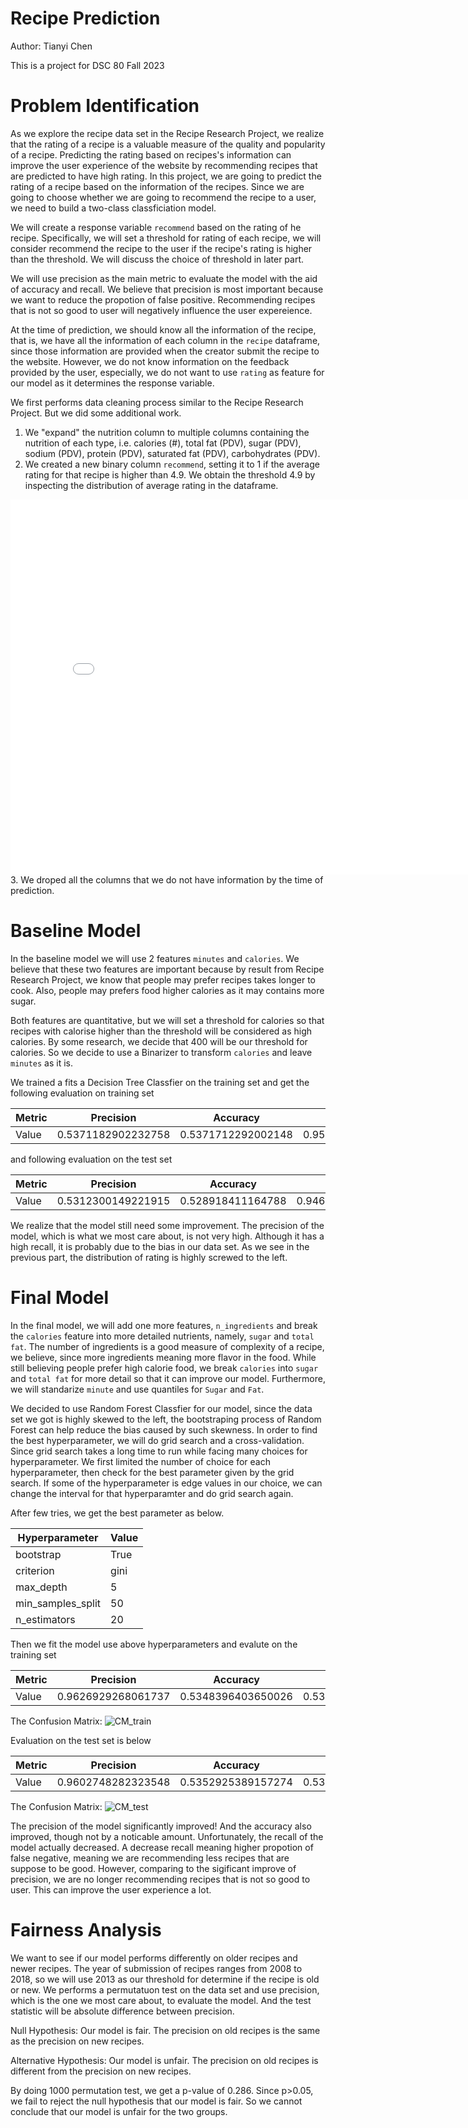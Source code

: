 # Recipe Prediction
Author: Tianyi Chen

This is a project for DSC 80 Fall 2023

# Problem Identification

As we explore the recipe data set in the Recipe Research Project, we realize that the rating of a recipe is a valuable measure of the quality and popularity of a recipe. Predicting the rating based on recipes's information can improve the user experience of the website by recommending recipes that are predicted to have high rating. In this project, we are going to predict the rating of a recipe based on the information of the recipes. Since we are going to choose whether we are going to recommend the recipe to a user, we need to build a two-class classficiation model.

We will create a response variable `recommend` based on the rating of he recipe. Specifically, we will set a threshold for rating of each recipe, we will consider recommend the recipe to the user if the recipe's rating is higher than the threshold. We will discuss the choice of threshold in later part.

We will use precision as the main metric to evaluate the model with the aid of accuracy and recall. We believe that precision is most important because we want to reduce the propotion of false positive. Recommending recipes that is not so good to user will negatively influence the user expereience. 

At the time of prediction, we should know all the information of the recipe, that is, we have all the information of each column in the `recipe` dataframe, since those information are provided when the creator submit the recipe to the website. However, we do not know information on the feedback provided by the user, especially, we do not want to use `rating` as feature for our model as it determines the response variable.

We first performs data cleaning process similar to the Recipe Research Project. But we did some additional work.

1. We "expand" the nutrition column to multiple columns containing the nutrition of each type, i.e. calories (#), total fat (PDV), sugar (PDV), sodium (PDV), protein (PDV), saturated fat (PDV), carbohydrates (PDV). 
2. We created a new binary column `recommend`, setting it to 1 if the average rating for that recipe is higher than 4.9. We obtain the threshold 4.9 by inspecting the distribution of average rating in the dataframe.  
<iframe src="img/distr.html" width=800 height=600 frameBorder=0></iframe>
3. We droped all the columns that we do not have information by the time of prediction.

# Baseline Model

In the baseline model we will use 2 features `minutes` and `calories`. We believe that these two features are important because by result from Recipe Research Project, we know that people may prefer recipes takes longer to cook. Also, people may prefers food higher calories as it may contains more sugar. 

Both features are quantitative, but we will set a threshold for calories so that recipes with calorise higher than the threshold will be considered as high calories. By some research, we decide that 400 will be our threshold for calories. So we decide to use a Binarizer to transform `calories` and leave `minutes` as it is.

We trained a fits a Decision Tree Classfier on the training set and get the following evaluation on training set

| Metric    | Precision | Accuracy | Recall    |
|-----------|-----------|----------|-----------|
| Value     | 0.5371182902232758      | 0.5371712292002148     | 0.9550459292814899   |

and following evaluation on the test set

| Metric    | Precision | Accuracy | Recall    |
|-----------|-----------|----------|-----------|
| Value     | 0.5312300149221915      | 0.528918411164788     | 0.9463291139240506  |

We realize that the model still need some improvement. The precision of the model, which is what we most care about, is not very high. Although it has a high recall, it is probably due to the bias in our data set. As we see in the previous part, the distribution of rating is highly screwed to the left. 

# Final Model
In the final model, we will add one more features, `n_ingredients` and break the `calories` feature into more detailed nutrients, namely, `sugar` and `total fat`. The number of ingredients is a good measure of complexity of a recipe, we believe, since more ingredients meaning more flavor in the food. While still believing people prefer high calorie food, we break `calories` into `sugar` and `total fat` for more detail so that it can improve our model. Furthermore, we will standarize `minute` and use quantiles for `Sugar` and `Fat`. 

We decided to use Random Forest Classfier for our model, since the data set we got is highly skewed to the left, the bootstraping process of Random Forest can help reduce the bias caused by such skewness. In order to find the best hyperparameter, we will do grid search and a cross-validation.
Since grid search takes a long time to run while facing many choices for hyperparameter. We first limited the number of choice for each hyperparameter, then check for the best parameter given by the grid search. If some of the hyperparameter is edge values in our choice, we can change the interval for that hyperparamter and do grid search again. 

After few tries, we get the best parameter as below. 

| Hyperparameter        | Value |
|-----------------------|-------|
| bootstrap             | True  |
| criterion             | gini  |
| max_depth             | 5     |
| min_samples_split     | 50    |
| n_estimators          | 20    |

Then we fit the model use above hyperparameters and evalute on the training set

| Metric    | Precision | Accuracy | Recall    |
|-----------|-----------|----------|-----------|
| Value    | 0.9626929268061737      | 0.5348396403650026    | 0.5346362839614374  |

The Confusion Matrix:
![CM_train](img/CM_train.png)

Evaluation on the test set is below

| Metric    | Precision | Accuracy | Recall    |
|-----------|-----------|----------|-----------|
| Value    |0.9602748282323548      | 0.5352925389157274    | 0.5346362839614374  |


The Confusion Matrix:
![CM_test](img/CM_test.png)

The precision of the model significantly improved! And the accuracy also improved, though not by a noticable amount. Unfortunately, the recall of the model actually decreased. A decrease recall meaning higher propotion of false negative, meaning we are recommending less recipes that are suppose to be good. However, comparing to the sigificant improve of precision, we are no longer recommending recipes that is not so good to user. This can improve the user experience a lot.

# Fairness Analysis

We want to see if our model performs differently on older recipes and newer recipes. The year of submission of recipes ranges from 2008 to 2018, so we will use 2013 as our threshold for determine if the recipe is old or new. We performs a permutatuon test on the data set and use precision, which is the one we most care about, to evaluate the model. And the test statistic will be absolute difference between precision.

Null Hypothesis: Our model is fair. The precision on old recipes is the same as the precision on new recipes.

Alternative Hypothesis: Our model is unfair. The precision on old recipes is different from the precision on new recipes.

By doing 1000 permutation test, we get a p-value of 0.286. Since p>0.05, we fail to reject the null hypothesis that our model is fair. So we cannot conclude that our model is unfair for the two groups. 